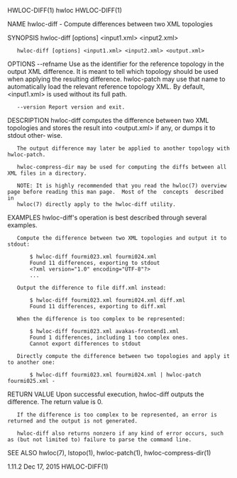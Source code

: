 HWLOC-DIFF(1)                                                          hwloc                                                         HWLOC-DIFF(1)

NAME
       hwloc-diff - Compute differences between two XML topologies

SYNOPSIS
       hwloc-diff [options] <input1.xml> <input2.xml>

       hwloc-diff [options] <input1.xml> <input2.xml> <output.xml>

OPTIONS
       --refname <name>
                 Use  <name> as the identifier for the reference topology in the output XML difference.  It is meant to tell which topology should
                 be used when applying the resulting difference.  hwloc-patch may use that name  to  automatically  load  the  relevant  reference
                 topology XML.  By default, <input1.xml> is used without its full path.

       --version Report version and exit.

DESCRIPTION
       hwloc-diff  computes the difference between two XML topologies and stores the result into <output.xml> if any, or dumps it to stdout other‐
       wise.

       The output difference may later be applied to another topology with hwloc-patch.

       hwloc-compress-dir may be used for computing the diffs between all XML files in a directory.

       NOTE: It is highly recommended that you read the hwloc(7) overview page before reading this man page.  Most of the  concepts  described  in
       hwloc(7) directly apply to the hwloc-diff utility.

EXAMPLES
       hwloc-diff's operation is best described through several examples.

       Compute the difference between two XML topologies and output it to stdout:

           $ hwloc-diff fourmi023.xml fourmi024.xml
           Found 11 differences, exporting to stdout
           <?xml version="1.0" encoding="UTF-8"?>
           ...

       Output the difference to file diff.xml instead:

           $ hwloc-diff fourmi023.xml fourmi024.xml diff.xml
           Found 11 differences, exporting to diff.xml

       When the difference is too complex to be represented:

           $ hwloc-diff fourmi023.xml avakas-frontend1.xml
           Found 1 differences, including 1 too complex ones.
           Cannot export differences to stdout

       Directly compute the difference between two topologies and apply it to another one:

           $ hwloc-diff fourmi023.xml fourmi024.xml | hwloc-patch fourmi025.xml -

RETURN VALUE
       Upon successful execution, hwloc-diff outputs the difference.  The return value is 0.

       If the difference is too complex to be represented, an error is returned and the output is not generated.

       hwloc-diff also returns nonzero if any kind of error occurs, such as (but not limited to) failure to parse the command line.

SEE ALSO
       hwloc(7), lstopo(1), hwloc-patch(1), hwloc-compress-dir(1)

1.11.2                                                             Dec 17, 2015                                                      HWLOC-DIFF(1)
